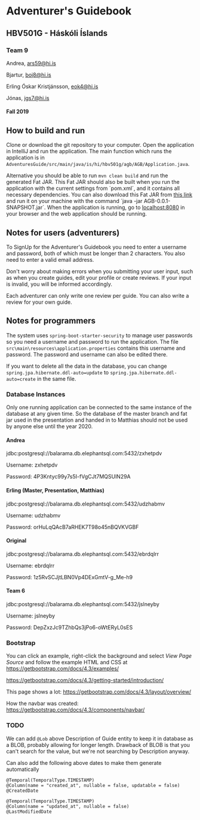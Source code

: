 # Adventurer's Guidebook
## HBV501G - Háskóli Íslands
### Team 9
Andrea, ars59@hi.is

Bjartur, boj8@hi.is

Erling Óskar Kristjánsson, eok4@hi.is

Jónas, jgs7@hi.is

#### Fall 2019

## How to build and run

Clone or download the git repository to your computer. Open the application in IntelliJ and run the application. The main function which runs the application is in `AdventuresGuide/src/main/java/is/hi/hbv501g/agb/AGB/Application.java`.

Alternative you should be able to run `mvn clean build` and run the generated Fat JAR. This Fat JAR should also be built when you run the application with the current settings from ´pom.xml´, and it contains all necessary dependencies. You can also download this Fat JAR from [this link](https://drive.google.com/file/d/1b8bwxiqH8pe5Je-PH0DOwRpfeuKEvu4P/view?usp=sharing) and run it on your machine with the command ´java -jar AGB-0.0.1-SNAPSHOT.jar´. When the application is running, go to [localhost:8080](localhost:8080) in your browser and the web application should be running.

## Notes for users (adventurers)
To SignUp for the Adventurer's Guidebook you need to enter a username and password, both of which must be longer than 2 characters. You also need to enter a valid email address.

Don't worry about making errors when you submitting your user input, such as when you create guides, edit your profile or create reviews. If your input is invalid, you will be informed accordingly.

Each adventurer can only write one review per guide. You can also write a review for your own guide.


## Notes for programmers
The system uses `spring-boot-starter-security` to manage user passwords so you need a username and password to run the application.
The file `src\main\resources\application.properties` contains this username and password. The password and username can also be edited there.

If you want to delete all the data in the database, you can change `spring.jpa.hibernate.ddl-auto=update` to `spring.jpa.hibernate.ddl-auto=create` in the same file.

### Database Instances
Only one running application can be connected to the same instance of the database at any given time. So the database of the master branch and fat jar used in the presentation and handed in to Matthias should not be used by anyone else until the year 2020.

#### Andrea
jdbc:postgresql://balarama.db.elephantsql.com:5432/zxhetpdv

Username: zxhetpdv

Password: 4P3Kntyc99y7s5I-fVgCJt7MQSUlN29A


#### Erling (Master, Presentation, Matthias)
jdbc:postgresql://balarama.db.elephantsql.com:5432/udzhabmv

Username: udzhabmv

Password: orHuLqQAcB7aRHEK7T98o45nBQVKVGBF



#### Original
jdbc:postgresql://balarama.db.elephantsql.com:5432/ebrdqlrr

Username: ebrdqlrr

Password: 1z5RvSCJjtLBN0Vp4DExGmtV-g_Me-h9



#### Team 6
jdbc:postgresql://balarama.db.elephantsql.com:5432/jslneyby

Username: jslneyby

Password: DepZxzJc9TZhbQs3jPo6-oWtERyL0sES



### Bootstrap

You can click an example, right-click the background and select *View Page Source* and follow the example HTML and CSS at
https://getbootstrap.com/docs/4.3/examples/

https://getbootstrap.com/docs/4.3/getting-started/introduction/

This page shows a lot: https://getbootstrap.com/docs/4.3/layout/overview/

How the navbar was created: https://getbootstrap.com/docs/4.3/components/navbar/

### TODO

We can add `@Lob` above Description of Guide entity to keep it in database as a BLOB, probably allowing for longer length. Drawback of BLOB is that you can't search for the value, but we're not searching by Description anyway.

Can also add the following above dates to make them generate automatically
```
@Temporal(TemporalType.TIMESTAMP)
@Column(name = "created_at", nullable = false, updatable = false)
@CreatedDate

@Temporal(TemporalType.TIMESTAMP)
@Column(name = "updated_at", nullable = false)
@LastModifiedDate
```
